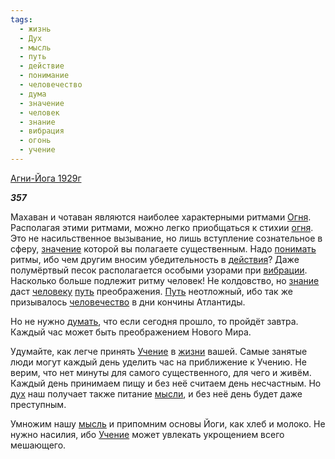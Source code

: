 ```yaml
---
tags:
  - жизнь
  - Дух
  - мысль
  - путь
  - действие
  - понимание
  - человечество
  - дума
  - значение
  - человек
  - знание
  - вибрация
  - огонь
  - учение
---
```

[Агни-Йога 1929г](https://127.0.0.1:4002/agni/1929)

___357___

Махаван и чотаван являются наиболее характерными ритмами [Огня](../../../tags/#огонь). Располагая этими ритмами, можно легко приобщаться к стихии [огня](../../../tags/#огонь). Это не насильственное вызывание, но лишь вступление сознательное в сферу, [значение](../../../tags/#значение) которой вы полагаете существенным. Надо [понимать](../../../tags/#понимание) ритмы, ибо чем другим вносим убедительность в [действия](../../../tags/#действие)? Даже полумёртвый песок располагается особыми узорами при [вибрации](../../../tags/#вибрация). Насколько больше подлежит ритму человек! Не колдовство, но [знание](../../../tags/#знание) даст [человеку](../../../tags/#человек) [путь](../../../tags/#путь) преображения. [Путь](../../../tags/#путь) неотложный, ибо так же призывалось [человечество](../../../tags/#человечество) в дни кончины Атлантиды.   

Но не нужно [думать](../../../tags/#дума), что если сегодня прошло, то пройдёт завтра. Каждый час может быть преображением Нового Мира.   

Удумайте, как легче принять [Учение](../../../tags/#учение) в [жизни](../../../tags/#жизнь) вашей. Самые занятые люди могут каждый день уделить час на приближение к Учению. Не верим, что нет минуты для самого существенного, для чего и живём. Каждый день принимаем пищу и без неё считаем день несчастным. Но [дух](../../../tags/#Дух) наш получает также питание [мысли](../../../tags/#[мысль](../../../tags/#мысль)), и без неё день будет даже преступным.   

Умножим нашу [мысль](../../../tags/#мысль) и припомним основы Йоги, как хлеб и молоко. Не нужно насилия, ибо [Учение](../../../tags/#учение) может увлекать укрощением всего мешающего.